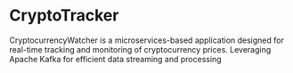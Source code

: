 # CryptoTracker
CryptocurrencyWatcher is a microservices-based application designed for real-time tracking and monitoring of cryptocurrency prices. Leveraging Apache Kafka for efficient data streaming and processing
